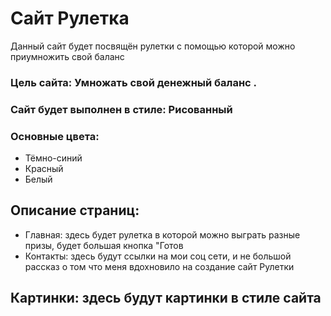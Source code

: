 #  Сайт Рулетка 

Данный сайт будет  посвящён рулетки с помощью которой можно приумножить свой баланс 

### Цель сайта:  Умножать свой денежный баланс .

### Сайт будет выполнен в стиле: Рисованный

### Основные цвета:  
- Тёмно-синий 
- Красный 
- Белый
 
##  Описание страниц: 
- Главная: здесь будет рулетка  в которой можно выграть разные призы, будет большая кнопка "Готов 
- Контакты: здесь будут ссылки на мои соц сети,  и не большой рассказ о том что меня вдохновило на создание сайт Рулетки  

## Картинки: здесь будут картинки в стиле сайта
